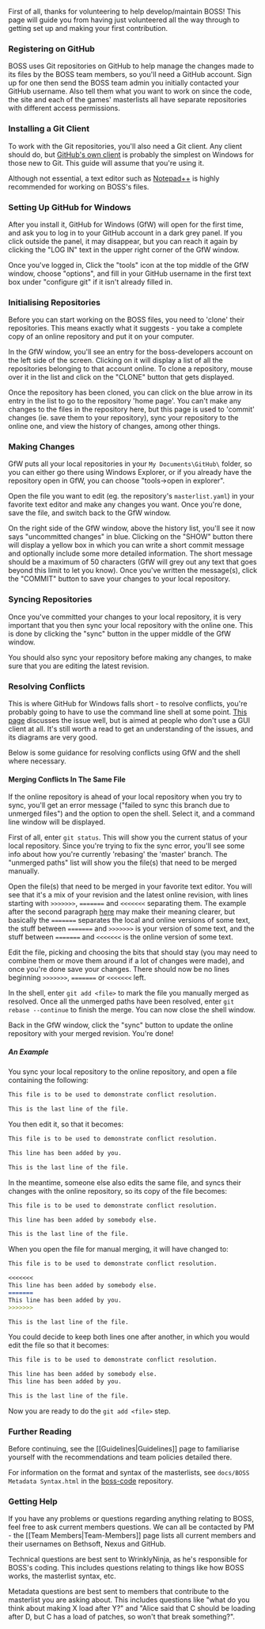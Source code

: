 First of all, thanks for volunteering to help develop/maintain BOSS! This page will guide you from having just volunteered all the way through to getting set up and making your first contribution.

### Registering on GitHub

BOSS uses Git repositories on GitHub to help manage the changes made to its files by the BOSS team members, so you'll need a GitHub account. Sign up for one then send the BOSS team admin you initially contacted your GitHub username. Also tell them what you want to work on since the code, the site and each of the games' masterlists all have separate repositories with different access permissions.

### Installing a Git Client

To work with the Git repositories, you'll also need a Git client. Any client should do, but [GitHub's own client](http://windows.github.com/) is probably the simplest on Windows for those new to Git. This guide will assume that you're using it.

Although not essential, a text editor such as [Notepad++](http://notepad-plus-plus.org/) is highly recommended for working on BOSS's files.

### Setting Up GitHub for Windows

After you install it, GitHub for Windows (GfW) will open for the first time, and ask you to log in to your GitHub account in a dark grey panel. If you click outside the panel, it may disappear, but you can reach it again by clicking the "LOG IN" text in the upper right corner of the GfW window.

Once you've logged in, Click the "tools" icon at the top middle of the GfW window, choose "options", and fill in your GitHub username in the first text box under "configure git" if it isn't already filled in.

### Initialising Repositories

Before you can start working on the BOSS files, you need to 'clone' their repositories. This means exactly what it suggests - you take a complete copy of an online repository and put it on your computer.

In the GfW window, you'll see an entry for the boss-developers account on the left side of the screen. Clicking on it will display a list of all the repositories belonging to that account online. To clone a repository, mouse over it in the list and click on the "CLONE" button that gets displayed.

Once the repository has been cloned, you can click on the blue arrow in its entry in the list to go to the repository 'home page'. You can't make any changes to the files in the repository here, but this page is used to 'commit' changes (ie. save them to your repository), sync your repository to the online one, and view the history of changes, among other things. 

### Making Changes

GfW puts all your local repositories in your `My Documents\GitHub\` folder, so you can either go there using Windows Explorer, or if you already have the repository open in GfW, you can choose "tools->open in explorer".

Open the file you want to edit (eg. the repository's `masterlist.yaml`) in your favorite text editor and make any changes you want. Once you're done, save the file, and switch back to the GfW window. 

On the right side of the GfW window, above the history list, you'll see it now says "uncommitted changes" in blue. Clicking on the "SHOW" button there will display a yellow box in which you can write a short commit message and optionally include some more detailed information. The short message should be a maximum of 50 characters (GfW will grey out any text that goes beyond this limit to let you know). Once you've written the message(s), click the "COMMIT" button to save your changes to your local repository.

### Syncing Repositories

Once you've committed your changes to your local repository, it is very important that you then sync your local repository with the online one. This is done by clicking the "sync" button in the upper middle of the GfW window.

You should also sync your repository before making any changes, to make sure that you are editing the latest revision.

### Resolving Conflicts

This is where GitHub for Windows falls short - to resolve conflicts, you're probably going to have to use the command line shell at some point. [This page](http://git-scm.com/book/en/Distributed-Git-Contributing-to-a-Project#Private-Small-Team) discusses the issue well, but is aimed at people who don't use a GUI client at all. It's still worth a read to get an understanding of the issues, and its diagrams are very good.

Below is some guidance for resolving conflicts using GfW and the shell where necessary.

#### Merging Conflicts In The Same File

If the online repository is ahead of your local repository when you try to sync, you'll get an error message ("failed to sync this branch due to unmerged files") and the option to open the shell. Select it, and a command line window will be displayed.

First of all, enter `git status`. This will show you the current status of your local repository. Since you're trying to fix the sync error, you'll see some info about how you're currently 'rebasing' the 'master' branch. The "unmerged paths" list will show you the file(s) that need to be merged manually.

Open the file(s) that need to be merged in your favorite text editor. You will see that it's a mix of your revision and the latest online revision, with lines starting with `>>>>>>>`, `=======` and `<<<<<<<` separating them. The example after the second paragraph [here](http://git-scm.com/docs/git-merge#_how_conflicts_are_presented) may make their meaning clearer, but basically the `=======` separates the local and online versions of some text, the stuff between `=======` and `>>>>>>>` is your version of some text, and the stuff between `=======` and `<<<<<<<` is the online version of some text.

Edit the file, picking and choosing the bits that should stay (you may need to combine them or move them around if a lot of changes were made), and once you're done save your changes. There should now be no lines beginning `>>>>>>>`, `=======` or `<<<<<<<` left.

In the shell, enter `git add <file>` to mark the file you manually merged as resolved. Once all the unmerged paths have been resolved, enter `git rebase --continue` to finish the merge. You can now close the shell window.

Back in the GfW window, click the "sync" button to update the online repository with your merged revision. You're done!

##### An Example

You sync your local repository to the online repository, and open a file containing the following:

```markdown
This file is to be used to demonstrate conflict resolution.

This is the last line of the file.
```

You then edit it, so that it becomes:

```markdown
This file is to be used to demonstrate conflict resolution.

This line has been added by you.

This is the last line of the file.
```

In the meantime, someone else also edits the same file, and syncs their changes with the online repository, so its copy of the file becomes:

```markdown
This file is to be used to demonstrate conflict resolution.

This line has been added by somebody else.

This is the last line of the file.
```

When you open the file for manual merging, it will have changed to:

```markdown
This file is to be used to demonstrate conflict resolution.

<<<<<<<
This line has been added by somebody else.
=======
This line has been added by you.
>>>>>>>

This is the last line of the file.
```

You could decide to keep both lines one after another, in which you would edit the file so that it becomes:

```markdown
This file is to be used to demonstrate conflict resolution.

This line has been added by somebody else.
This line has been added by you.

This is the last line of the file.
```

Now you are ready to do the `git add <file>` step.

### Further Reading

Before continuing, see the [[Guidelines|Guidelines]] page to familiarise yourself with the recommendations and team policies detailed there.

For information on the format and syntax of the masterlists, see `docs/BOSS Metadata Syntax.html` in the [boss-code](https://github.com/boss-developers/boss-code) repository.

### Getting Help

If you have any problems or questions regarding anything relating to BOSS, feel free to ask current members questions. We can all be contacted by PM - the [[Team Members|Team-Members]] page lists all current members and their usernames on Bethsoft, Nexus and GitHub.

Technical questions are best sent to WrinklyNinja, as he's responsible for BOSS's coding. This includes questions relating to things like how BOSS works, the masterlist syntax, etc.

Metadata questions are best sent to members that contribute to the masterlist you are asking about. This includes questions like "what do you think about making X load after Y?" and "Alice said that C should be loading after D, but C has a load of patches, so won't that break something?".